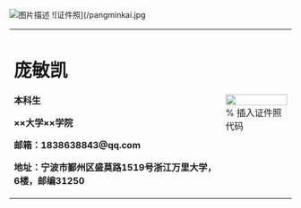 ![图片描述](图片链接)
![证件照](/pangminkai.jpg
<table border="0">
  <tr>
    <td width="75%">
      <h1>庞敏凯</h1>
      <p><b>本科生</b></p>
      <p><b>××大学××学院</b></p>
      <p><b>邮箱：1838638843@qq.com</b></p>
      <p><b>地址：宁波市鄞州区盛莫路1519号浙江万里大学，6楼，邮编31250</b></p>
    </td>
    <td width="25%">
      <img src="/https://image.baidu.com/search/detail?ct=503316480&z=undefined&tn=baiduimagedetail&ipn=d&word=%E5%BE%88%E7%81%AB%E7%9A%84%E6%A9%98%E7%8C%AB%E5%A4%B4%E5%83%8F&step_word=&ie=utf-8&in=&cl=2&lm=-1&st=-1&hd=undefined&latest=undefined&copyright=undefined&cs=2439411636,1647907463&os=11366555,2875958138&simid=3536934947,362250283&pn=2&rn=1&di=50050&ln=1141&fr=&fmq=1606801988221_R&fm=rs3&ic=undefined&s=undefined&se=&sme=&tab=0&width=undefined&height=undefined&face=undefined&is=0,0&istype=0&ist=&jit=&bdtype=0&spn=0&pi=0&gsm=0&oriquery=%E5%B0%8F%E6%A9%98%E7%8C%AB&objurl=http%3A%2F%2Fc-ssl.duitang.com%2Fuploads%2Fitem%2F202001%2F09%2F20200109165402_gejvc.thumb.400_0.jpg&rpstart=0&rpnum=0&adpicid=0&force=undefined" width="100%">      % 插入证件照代码
    </td>
  </tr>
</table>

